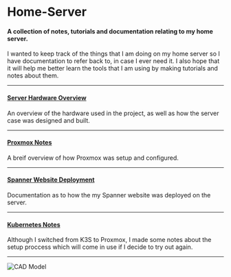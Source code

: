 # Home-Server
#### A collection of notes, tutorials and documentation relating to my home server.

I wanted to keep track of the things that I am doing on my home server so I have documentation to refer back to, in case I ever need it. I also hope that it will help me better learn the tools that I am using by making tutorials and notes about them.

---
#### [Server Hardware Overview](/Hardware/Overview.md)
An overview of the hardware used in the project, as well as how the server case was designed and built. 

--- 
#### [Proxmox Notes](/Proxmox/Overview.md)
A breif overview of how Proxmox was setup and configured.

---
#### [Spanner Website Deployment](/Spanner/Overview.md)
Documentation as to how the my Spanner website was deployed on the server.

---
#### [Kubernetes Notes](/K3s/Overview.md)
Although I switched from K3S to Proxmox, I made some notes about the setup proccess which will come in use if I decide to try out again.

---
<img alt="CAD Model" src="https://github.com/ejagombar/Home-Server/assets/77460324/4a577eb5-c9d9-4799-8d9f-99b6f7585340">

